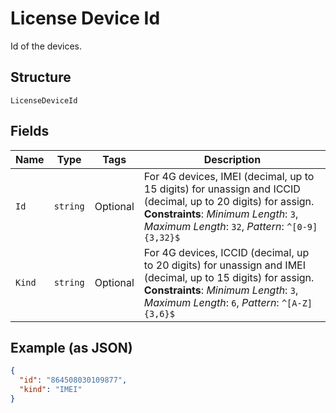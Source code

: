 
# License Device Id

Id of the devices.

## Structure

`LicenseDeviceId`

## Fields

| Name | Type | Tags | Description |
|  --- | --- | --- | --- |
| `Id` | `string` | Optional | For 4G devices, IMEI (decimal, up to 15 digits) for unassign and ICCID (decimal, up to 20 digits) for assign.<br>**Constraints**: *Minimum Length*: `3`, *Maximum Length*: `32`, *Pattern*: `^[0-9]{3,32}$` |
| `Kind` | `string` | Optional | For 4G devices, ICCID (decimal, up to 20 digits) for unassign and IMEI (decimal, up to 15 digits) for assign.<br>**Constraints**: *Minimum Length*: `3`, *Maximum Length*: `6`, *Pattern*: `^[A-Z]{3,6}$` |

## Example (as JSON)

```json
{
  "id": "864508030109877",
  "kind": "IMEI"
}
```

